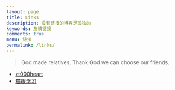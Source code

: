 ```yaml
---
layout: page
title: Links
description: 没有链接的博客是孤独的
keywords: 友情链接
comments: true
menu: 链接
permalink: /links/
---
```


> God made relatives. Thank God we can choose our friends.

* [zt000heart](http://zt000heart.github.io)
* [猫眼学习](http://maoyanxuexi.github.io)
